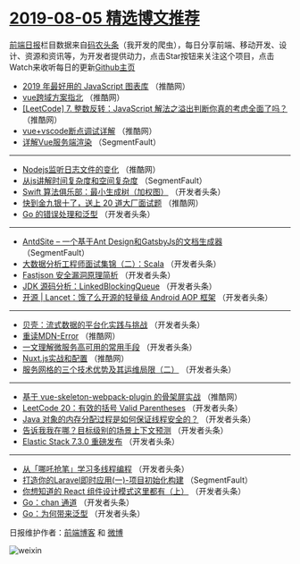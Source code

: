 # [2019-08-05 精选博文推荐](http://hao.caibaojian.com/date/2019/08/05)

[前端日报](http://caibaojian.com/c/news)栏目数据来自[码农头条](http://hao.caibaojian.com/)（我开发的爬虫），每日分享前端、移动开发、设计、资源和资讯等，为开发者提供动力，点击Star按钮来关注这个项目，点击Watch来收听每日的更新[Github主页](https://github.com/kujian/frontendDaily)
* [2019 年最好用的 JavaScript 图表库](http://hao.caibaojian.com/120471.html) （推酷网）
* [vue跨域方案指北](http://hao.caibaojian.com/120472.html) （推酷网）
* [[LeetCode] 7. 整数反转：JavaScript 解法之溢出判断你真的考虑全面了吗？](http://hao.caibaojian.com/120476.html) （推酷网）
* [vue+vscode断点调试详解](http://hao.caibaojian.com/120465.html) （推酷网）
* [详解Vue服务端渲染](http://hao.caibaojian.com/120419.html) （SegmentFault）

***
* [Nodejs监听日志文件的变化](http://hao.caibaojian.com/120474.html) （推酷网）
* [从js讲解时间复杂度和空间复杂度](http://hao.caibaojian.com/120421.html) （SegmentFault）
* [Swift 算法俱乐部：最小生成树（加权图）](http://hao.caibaojian.com/120438.html) （开发者头条）
* [快到金九银十了，送上 20 道大厂面试题](http://hao.caibaojian.com/120469.html) （推酷网）
* [Go 的错误处理和泛型](http://hao.caibaojian.com/120439.html) （开发者头条）

***
* [AntdSite &#8211; 一个基于Ant Design和GatsbyJs的文档生成器](http://hao.caibaojian.com/120418.html) （SegmentFault）
* [大数据分析工程师面试集锦（二）：Scala](http://hao.caibaojian.com/120430.html) （开发者头条）
* [Fastjson 安全漏洞原理简析](http://hao.caibaojian.com/120442.html) （开发者头条）
* [JDK 源码分析：LinkedBlockingQueue](http://hao.caibaojian.com/120431.html) （开发者头条）
* [开源 | Lancet：饿了么开源的轻量级 Android AOP 框架](http://hao.caibaojian.com/120443.html) （开发者头条）

***
* [贝壳：流式数据的平台化实践与挑战](http://hao.caibaojian.com/120432.html) （开发者头条）
* [重读MDN-Error](http://hao.caibaojian.com/120461.html) （推酷网）
* [一文理解微服务高可用的常用手段](http://hao.caibaojian.com/120433.html) （开发者头条）
* [Nuxt.js实战和配置](http://hao.caibaojian.com/120462.html) （推酷网）
* [服务网格的三个技术优势及其运维局限（二）](http://hao.caibaojian.com/120434.html) （开发者头条）

***
* [基于 vue-skeleton-webpack-plugin 的骨架屏实战](http://hao.caibaojian.com/120463.html) （推酷网）
* [​LeetCode 20：有效的括号 Valid Parentheses](http://hao.caibaojian.com/120435.html) （开发者头条）
* [Java 对象的内存分配过程是如何保证线程安全的？](http://hao.caibaojian.com/120425.html) （开发者头条）
* [告诉我我在哪？目标级别的场景上下文预测](http://hao.caibaojian.com/120436.html) （开发者头条）
* [Elastic Stack 7.3.0 重磅发布](http://hao.caibaojian.com/120437.html) （开发者头条）

***
* [从「哪吒抢笔」学习多线程编程](http://hao.caibaojian.com/120427.html) （开发者头条）
* [打造你的Laravel即时应用(一)-项目初始化构建](http://hao.caibaojian.com/120417.html) （SegmentFault）
* [你想知道的 React 组件设计模式这里都有（上）](http://hao.caibaojian.com/120428.html) （开发者头条）
* [Go：chan 通道](http://hao.caibaojian.com/120429.html) （开发者头条）
* [Go：为何带来泛型](http://hao.caibaojian.com/120440.html) （开发者头条）

日报维护作者：[前端博客](http://caibaojian.com/) 和 [微博](http://caibaojian.com/go/weibo)

![weixin](https://user-images.githubusercontent.com/3055447/38468989-651132ac-3b80-11e8-8e6b-15122322a9d7.png)